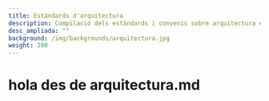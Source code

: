 ```yaml
---
title: Estàndards d'arquitectura
description: Compilació dels estàndards i convenis sobre arquitectura en el desenvolupament, implantació i desplegament de productes
desc_ampliada: ""
background: /img/backgrounds/arquitectura.jpg
weight: 200
---
```

# hola des de arquitectura.md
